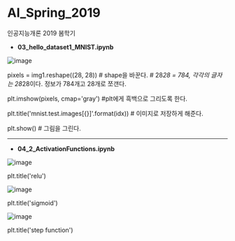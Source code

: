 # AI_Spring_2019

인공지능개론 2019 봄학기

* __03_hello_dataset1_MNIST.ipynb__ 

![image](https://user-images.githubusercontent.com/45751310/59102917-6bd16580-8968-11e9-8c30-86925524ca5a.png)

pixels = img1.reshape((28, 28)) # shape을 바꾼다. # 28*28 = 784, 각각의 글자는 28*28이다. 정보가 784개고 28개로 쪼갠다.

plt.imshow(pixels, cmap='gray') #plt에게 흑백으로 그리도록 한다.

plt.title('mnist.test.images[{}]'.format(idx)) # 이미지로 저장하게 해준다.

plt.show() # 그림을 그린다.

---

* __04_2_ActivationFunctions.ipynb__

![image](https://user-images.githubusercontent.com/45751310/59103371-9d96fc00-8969-11e9-9e0c-7de704a4a361.png)

plt.title('relu')

![image](https://user-images.githubusercontent.com/45751310/59103449-cfa85e00-8969-11e9-9d87-c78fbfc63a7e.png)

plt.title('sigmoid')

![image](https://user-images.githubusercontent.com/45751310/59103456-dd5de380-8969-11e9-853e-dd84889b65c9.png)

plt.title('step function')



